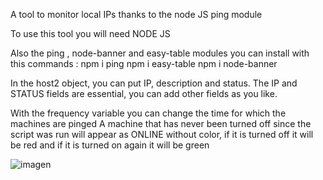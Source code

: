 A tool to monitor local IPs thanks to the node JS ping module

To use this tool you will need NODE JS

Also the ping , node-banner and easy-table modules
you can install with this commands : 
npm i ping
npm i easy-table
npm i node-banner


In the host2 object, you can put IP, description and status.
The IP and STATUS fields are essential, you can add other fields as you like.

With the frequency variable you can change the time for which the machines are pinged
A machine that has never been turned off since the script was run will appear as ONLINE without color, if it is turned off it will be red and if it is turned on again it will be green


![imagen](https://cdn.discordapp.com/attachments/1003694632946913403/1011294251147087953/2022-08-22_12_01_03-Window.png)